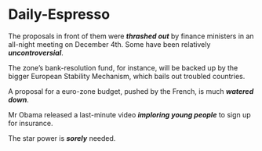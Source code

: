 # Daily-Espresso
The proposals in front of them were ***thrashed out*** by finance ministers in an all-night meeting on December 4th. Some have been relatively ***uncontroversial***.   

The zone’s bank-resolution fund, for instance, will be backed up by the bigger European Stability Mechanism, which bails out troubled countries.

A proposal for a euro-zone budget, pushed by the French, is much ***watered down***.

Mr Obama released a last-minute video ***imploring young people*** to sign up for insurance. 

 The star power is ***sorely*** needed.
